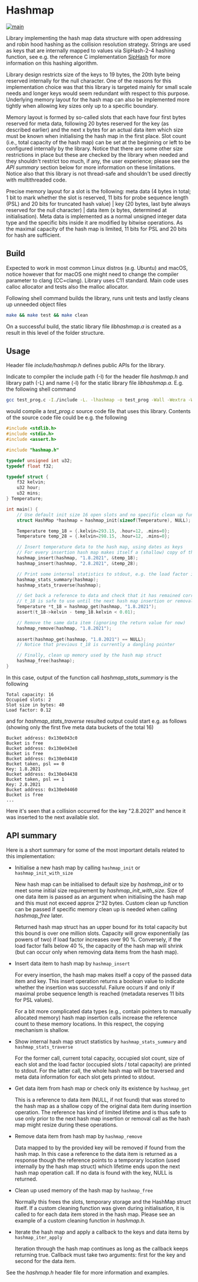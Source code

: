# Hashmap #

[![main](https://github.com/elmomoilanen/Hashmap/actions/workflows/main.yml/badge.svg)](https://github.com/elmomoilanen/Hashmap/actions/workflows/main.yml)

Library implementing the hash map data structure with open addressing and robin hood hashing as the collision resolution strategy. Strings are used as keys that are internally mapped to values via SipHash-2-4 hashing function, see e.g. the reference C implementation [SipHash](https://github.com/veorq/SipHash) for more information on this hashing algorithm.

Library design restricts size of the keys to 19 bytes, the 20th byte being reserved internally for the null character. One of the reasons for this implementation choice was that this library is targeted mainly for small scale needs and longer keys would seem redundant with respect to this purpose. Underlying memory layout for the hash map can also be implemented more tightly when allowing key sizes only up to a specific boundary.

Memory layout is formed by so-called slots that each have four first bytes reserved for meta data, following 20 bytes reserved for the key (as described earlier) and the next x bytes for an actual data item which size must be known when initialising the hash map in the first place. Slot count (i.e., total capacity of the hash map) can be set at the beginning or left to be configured internally by the library. Notice that there are some other size restrictions in place but these are checked by the library when needed and they shouldn't restrict too much, if any, the user experience; please see the *API summary* section below for more information on these limitations. Notice also that this library is not thread-safe and shouldn't be used directly with multithreaded code.

Precise memory layout for a slot is the following: meta data (4 bytes in total; 1 bit to mark whether the slot is reserved, 11 bits for probe sequence length (PSL) and 20 bits for truncated hash value) | key (20 bytes, last byte always reserved for the null character) | data item (x bytes, determined at initialisation). Meta data is implemented as a normal unsigned integer data type and the specific bits inside it are modified by bitwise operations. As the maximal capacity of the hash map is limited, 11 bits for PSL and 20 bits for hash are sufficient.

## Build ##

Expected to work in most common Linux distros (e.g. Ubuntu) and macOS, notice however that for macOS one might need to change the compiler parameter to clang (CC=clang). Library uses C11 standard. Main code uses calloc allocator and tests also the malloc allocator.

Following shell command builds the library, runs unit tests and lastly cleans up unneeded object files

```bash
make && make test && make clean
```

On a successful build, the static library file *libhashmap.a* is created as a result in this level of the folder structure.

## Usage ##

Header file *include/hashmap.h* defines public APIs for the library.

Indicate to compiler the include path (-I) for the header file *hashmap.h* and library path (-L) and name (-l) for the static library file *libhashmap.a*. E.g. the following shell command

```bash
gcc test_prog.c -I./include -L. -lhashmap -o test_prog -Wall -Wextra -Werror -std=c11 -g
```

would compile a *test_prog.c* source code file that uses this library. Contents of the source code file could be e.g. the following

```C
#include <stdlib.h>
#include <stdio.h>
#include <assert.h>

#include "hashmap.h"

typedef unsigned int u32;
typedef float f32;

typedef struct {
    f32 kelvin;
    u32 hour;
    u32 mins;
} Temperature;

int main() {
    // Use default init size 16 open slots and no specific clean up function
    struct HashMap *hashmap = hashmap_init(sizeof(Temperature), NULL);

    Temperature temp_18 = {.kelvin=293.15, .hour=12, .mins=0};
    Temperature temp_28 = {.kelvin=298.15, .hour=12, .mins=0};

    // Insert temperature data to the hash map, using dates as keys
    // For every insertion hash map makes itself a (shallow) copy of the data
    hashmap_insert(hashmap, "1.8.2021", &temp_18);
    hashmap_insert(hashmap, "2.8.2021", &temp_28);

    // Print some internal statistics to stdout, e.g. the load factor is 2/16 now
    hashmap_stats_summary(hashmap);
    hashmap_stats_traverse(hashmap);

    // Get back a reference to data and check that it has remained correct
    // t_18 is safe to use until the next hash map insertion or removal call
    Temperature *t_18 = hashmap_get(hashmap, "1.8.2021");
    assert(t_18->kelvin - temp_18.kelvin < 0.01);

    // Remove the same data item (ignoring the return value for now)
    hashmap_remove(hashmap, "1.8.2021");
    
    assert(hashmap_get(hashmap, "1.8.2021") == NULL);
    // Notice that previous t_18 is currently a dangling pointer

    // Finally, clean up memory used by the hash map struct
    hashmap_free(hashmap);
}
```

In this case, output of the function call *hashmap_stats_summary* is the following

```
Total capacity: 16
Occupied slots: 2
Slot size in bytes: 40
Load factor: 0.12
```

and for *hashmap_stats_traverse* resulted output could start e.g. as follows (showing only the first five meta data buckets of the total 16)

```
Bucket address: 0x130e043c0
Bucket is free
Bucket address: 0x130e043e8
Bucket is free
Bucket address: 0x130e04410
Bucket taken, psl == 0
Key: 1.8.2021
Bucket address: 0x130e04438
Bucket taken, psl == 1
Key: 2.8.2021
Bucket address: 0x130e04460
Bucket is free
...
```

Here it's seen that a collision occurred for the key "2.8.2021" and hence it was inserted to the next available slot.

## API summary ##

Here is a short summary for some of the most important details related to this implementation:

- Initialise a new hash map by calling `hashmap_init` or `hashmap_init_with_size`

    New hash map can be initialised to default size by *hashmap_init* or to meet some initial size requirement by *hashmap_init_with_size*. Size of one data item is passed as an argument when initialising the hash map and this must not exceed approx 2^32 bytes. Custom clean up function can be passed if specific memory clean up is needed when calling *hashmap_free* later.

    Returned hash map struct has an upper bound for its total capacity but this bound is over one million slots. Capacity will grow exponentially (as powers of two) if load factor increases over 90 %. Conversely, if the load factor falls below 40 %, the capacity of the hash map will shrink (but can occur only when removing data items from the hash map).

- Insert data item to hash map by `hashmap_insert`

    For every insertion, the hash map makes itself a copy of the passed data item and key. This insert operation returns a boolean value to indicate whether the insertion was successful. Failure occurs if and only if maximal probe sequence length is reached (metadata reserves 11 bits for PSL values).

    For a bit more complicated data types (e.g., contain pointers to manually allocated memory) hash map insertion calls increase the reference count to these memory locations. In this respect, the copying mechanism is shallow.

- Show internal hash map struct statistics by `hashmap_stats_summary` and `hashmap_stats_traverse`

    For the former call, current total capacity, occupied slot count, size of each slot and the load factor (occupied slots / total capacity) are printed to stdout. For the latter call, the whole hash map will be traversed and meta data information for each slot gets printed to stdout.

- Get data item from hash map or check only its existence by `hashmap_get`

    This is a reference to data item (NULL, if not found) that was stored to the hash map as a shallow copy of the original data item during insertion operation. The reference has kind of limited lifetime and is thus safe to use only prior to the next hash map insertion or removal call as the hash map might resize during these operations.

- Remove data item from hash map by `hashmap_remove`

    Data mapped to by the provided key will be removed if found from the hash map. In this case a reference to the data item is returned as a response though the reference points to a temporary location (used internally by the hash map struct) which lifetime ends upon the next hash map operation call. If no data is found with the key, NULL is returned.
    
- Clean up used memory of the hash map by `hashmap_free`

    Normally this frees the slots, temporary storage and the HashMap struct itself. If a custom cleaning function was given during initialisation, it is called to for each data item stored in the hash map. Please see an example of a custom cleaning function in *hashmap.h*.

- Iterate the hash map and apply a callback to the keys and data items by `hashmap_iter_apply`

    Iteration through the hash map continues as long as the callback keeps returning true. Callback must take two arguments: first for the key and second for the data item.

See the *hashmap.h* header file for more information and examples.
